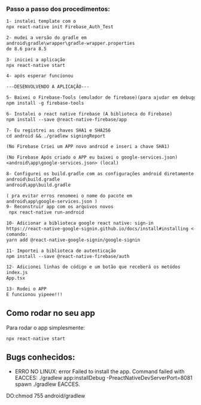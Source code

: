 ### Passo a passo dos procedimentos:

```txt
1- instalei template com o 
npx react-native init Firebase_Auth_Test

2- mudei a versão do gradle em 
android\gradle\wrapper\gradle-wrapper.properties
de 8.6 para 8.5

3- iniciei a aplicação 
npx react-native start

4- após esperar funcionou

---DESENVOLVENDO A APLICAÇÃO---

5- Baixei o Firebase-Tools (emulador de firebase)(para ajudar em debugging (apesar de ser inutil pois temos o firebase))
npm install -g firebase-tools

6- Instalei o react native firebase (A biblioteca do Firebase)
npm install --save @react-native-firebase/app

7- Eu registrei as chaves SHA1 e SHA256
cd android && ./gradlew signingReport

(No Firebase Criei um APP novo android e inseri a chave SHA1)

(No Firebase Após criado o APP eu baixei o google-services.json)
<android\app\google-services.json> (local)

8- Configurei os build.gradle com as configurações android diretamente do Firebase
android\build.gradle
android\app\build.gradle

( pra evitar erros renomeei o nome do pacote em 
android\app\google-services.json )
9- Reconstruir app com os arquivos novos
 npx react-native run-android

10- Adicionar a biblioteca google react native: sign-in 
https://react-native-google-signin.github.io/docs/install#installing <-local
comando:
yarn add @react-native-google-signin/google-signin

11- Importei a biblioteca de autenticação
npm install --save @react-native-firebase/auth

12- Adicionei linhas de código e um botão que receberá os metódos 
index.js
App.tsx

13- Rodei o APP 
E funcionou yipeee!!!
```

## Como rodar no seu app

Para rodar o app simplesmente:

```bash
npx react-native start
```

## Bugs conhecidos:

- ERRO NO LINUX:
error Failed to install the app. Command failed with EACCES: ./gradlew app:installDebug -PreactNativeDevServerPort=8081
spawn ./gradlew EACCES.

DO:chmod 755 android/gradlew
